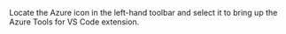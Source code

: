 Locate the Azure icon in the left-hand toolbar and select it to bring up the Azure Tools for VS Code extension.
